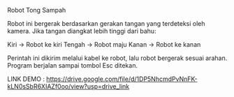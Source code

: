Robot Tong Sampah

Robot ini bergerak berdasarkan gerakan tangan yang terdeteksi oleh kamera. Jika tangan diangkat lebih tinggi dari bahu:

Kiri → Robot ke kiri
Tengah → Robot maju
Kanan → Robot ke kanan

Perintah ini dikirim melalui kabel ke robot, lalu robot bergerak sesuai arahan. Program berjalan sampai tombol Esc ditekan.

LINK DEMO : https://drive.google.com/file/d/1DP5NhcmdPvNnFK-kLN0sSbR6XIAZf0oo/view?usp=drive_link 